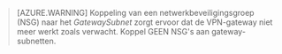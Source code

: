  >[AZURE.WARNING] Koppeling van een netwerkbeveiligingsgroep (NSG) naar het *GatewaySubnet* zorgt ervoor dat de VPN-gateway niet meer werkt zoals verwacht. Koppel GEEN NSG's aan gateway-subnetten.




<!--HONumber=Sep16_HO3-->


